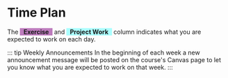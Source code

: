 <SetTitle title="Web Development Fundamentals 2021" />

# Time Plan
The <span style="background-color: #80008082; display: inline-block; padding: 0 8px; font-weight: bold;">Exercise</span> and <span style="background-color: #00ffff54; display: inline-block; padding: 0 8px; font-weight: bold;">Project Work</span> column indicates what you are expected to work on each day. 

::: tip Weekly Announcements
In the beginning of each week a new announcement message will be posted on the course's Canvas page to let you know what you are expected to work on that week.
:::

<TimePlan
	:startDate='new Date(2021, 7, 30)'
	:columns='[
		{key: "l", name: "Lectures", color: "#ffa5009c"},
		{key: "s", name: "Lab Sessions", color: "#ffff0070"},
		{key: "e", name: "Exercise", color: "#80008082"},
		{key: "p", name: "Project Work", color: "#00ffff75"},
		{key: "i", name: "Important", color: "#ff000094"},
	]'
	:rows='[
		// 35
		{l: "Introduction", e: "1"},
		{l: "Tutorial 1: HTTP & HTML", e: "1"},
		{s: "Group 1, 3", e: "1", p: "Part 1: Spec."},
		{s: "Group 2", e: "1", p: "Part 1: Spec."},
		{p: "Part 1: Spec."},
		{},
		{},
		// 36
		{p: "Part 2: GUI", e: "2"},
		{p: "Part 2: GUI", l: "Tutorial 2: CSS", e: "2"},
		{s: "Group 1, 3", e: "2", p: "Part 2: GUI"},
		{s: "Group 2", e: "2", p: "Part 2: GUI"},
		{p: "Part 2: GUI"},
		{},
		{},
		// 37
		{p: "Part 3: App", l: "Tutorial 3: Express", e: "3"},
		{p: "Part 3: App", e: "3"},
		{s: "Group 1, 3", p: "Part 3: App", e: "3"},
		{s: "Group 2", p: "Part 3: App", e: "3", i: "Exam registration open!"},
		{p: "Part 3: App"},
		{},
		{},
		// 38
		{p: "Part 4: SQLite"},
		{p: "Part 4: SQLite", l: "Tutorial 4: SQLite"},
		{s: "Group 1, 3", p: "Part 4: SQLite"},
		{s: "Group 2", p: "Part 5: Forms"},
		{p: "Part 5: Forms"},
		{},
		{},
		// 39
		{p: "Part 5: Forms"},
		{p: "Part 6: Errors", l: "Tutorial 5: Cookies & Sessions"},
		{s: "Group 1, 3", p: "Part 6: Errors"},
		{s: "Group 2", p: "Part 6: Errors"},
		{p: "Part 7: Auth"},
		{},
		{i: "Deadline Submit Project Report for Feedback"},
		// 40
		{p: "Part 7: Auth"},
		{p: "Part 7: Auth", l: "Tutorial 6: Security"},
		{s: "Group 1", p: "Part 8: Security"},
		{s: "Group 2, 3", p: "Part 8: Security", i: "Exam registration closes around now."},
		{p: "Part 8: Security"},
		{},
		{},
		// 41
		{p: "Part 9: Optional"},
		{l: "Sample Exam/Repetition", p: "Part 9: Optional"},
		{s: "Group 1, 3", p: "Part 9: Optional"},
		{s: "Group 2", p: "Part 10: Deploy"},
		{p: "Part 10: Deploy"},
		{},
		{},
		// 42
		{p: "Part 11: Demonstration", i: "Project Work Demonstration, Exam"},
		{p: "Part 11: Demonstration", i: "Project Work Demonstration"},
		{p: "Part 11: Demonstration", i: "Project Work Demonstration"},
		{p: "Part 11: Demonstration", i: "Project Work Demonstration"},
		{p: "Part 11: Demonstration", i: "Project Work Demonstration"},
		{},
		{p: "Part 12: Submitting", i: "Deadline Submit Project Work on Canvas"},
	]'
/>
